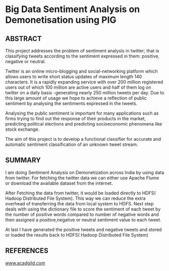 # Big Data Sentiment Analysis on Demonetisation using PIG

## ABSTRACT
This project addresses the problem of sentiment analysis in twitter;
that is classifying tweets according to the sentiment expressed in them: positive, negative or neutral.

Twitter is an online micro-blogging and social-networking platform which allows users to write short status updates of maximum length 140 characters. It is a rapidly expanding service with over 200 million registered users out of which 100 million are active users and half of them log on twitter on a daily basis -generating nearly 250 million tweets per day. Due to this large amount of usage we hope to achieve a reflection of public sentiment by analysing the sentiments expressed in the tweets.
 
Analysing the public sentiment is important for many applications such as firms trying to find out the response of their products in the market, predicting political elections and predicting socioeconomic phenomena like stock exchange. 

The aim of this project is to develop a functional classifier for accurate and automatic sentiment classification of an unknown tweet stream.

## SUMMARY
I am doing Sentiment Analysis on Demonetization across India by using data from twitter. For fetching the twitter data we can either use Apache Flume or download the available dataset from the internet.

After Fetching the data from twitter, it would be loaded directly to HDFS( Hadoop Distributed File System). This way we can reduce the extra overhead of transferring the data from local system to HDFS.
Next step deals with using the dictionary file to score the sentiment of each tweet by the number of positive words compared to number of negative words and then assigned a positive,negative or neutral sentiment value to each tweet. 

At last I have generated the positive tweets and negative tweets and stored or loaded the results back to HDFS( Hadoop Distributed File System)

## REFERENCES
www.acadgild.com

